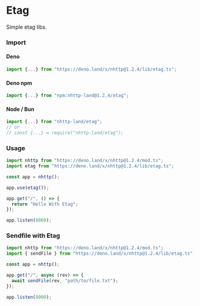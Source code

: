# Etag
Simple etag libs.

### Import
#### Deno
```ts
import {...} from "https://deno.land/x/nhttp@1.2.4/lib/etag.ts";
```
#### Deno npm
```ts
import {...} from "npm:nhttp-land@1.2.4/etag";
```
#### Node / Bun
```ts
import {...} from "nhttp-land/etag";
// or
// const {...} = require("nhttp-land/etag");
```

### Usage
```ts
import nhttp from "https://deno.land/x/nhttp@1.2.4/mod.ts";
import etag from "https://deno.land/x/nhttp@1.2.4/lib/etag.ts";

const app = nhttp();

app.use(etag());

app.get("/", () => {
  return "Hello With Etag";
});

app.listen(8000);
```

### Sendfile with Etag
```ts
import nhttp from "https://deno.land/x/nhttp@1.2.4/mod.ts";
import { sendFile } from "https://deno.land/x/nhttp@1.2.4/lib/etag.ts";

const app = nhttp();

app.get("/", async (rev) => {
  await sendFile(rev, "path/to/file.txt");
});

app.listen(8000);
```